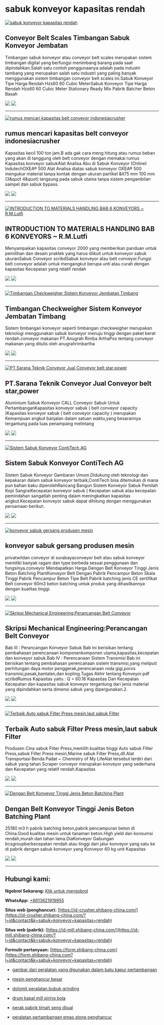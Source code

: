 # sabuk konveyor kapasitas rendah

<a href="https://swt.shibang-china.com/?l=id&img&k=sabuk+konveyor+kapasitas+rendah" target="_blank">![sabuk konveyor kapasitas rendah](http://static.shibang-china.com/all-800x300/567.jpg)</a>

## Conveyor Belt Scales Timbangan Sabuk Konveyor Jembatan
Timbangan sabuk konveyor atau conveyor belt scales merupakan sistem timbangan digital yang berfungsi menimbang barang pada saat dipindahkan.Salah satu contoh penggunaanya adalah pada industri tambang yang merupakan salah satu industri yang paling banyak menggunakan sistem timbangan conveyor belt scales ini.Sabuk Konveyor Tipe Harga Rendah Hzs60 60 Cubic MeterSabuk Konveyor Tipe Harga Rendah Hzs60 60 Cubic Meter Stationary Ready Mix Pabrik Batcher Beton Basah


<a href="https://whatsapp.shibangsoft.com/WhatsApp.php" target="_blank" title="WhatsApp">![](http://static.shibang-china.com/icon/whatsapp.png)</a> <a href="https://swt.shibang-china.com/?l=id&icon&k=sabuk+konveyor+kapasitas+rendah" target="_blank">![](http://static.shibang-china.com/icon/chat-id.png)</a>

---

<a href="https://swt.shibang-china.com/?l=id&img&k=sabuk+konveyor+kapasitas+rendah" target="_blank">![rumus mencari kapasitas belt conveyor indonesiacrusher](http://static.shibang-china.com/all-800x300/735.jpg)</a>

## rumus mencari kapasitas belt conveyor indonesiacrusher
Kapasitas kecil 100 ton jam.B ada gak cara meng hitung atau rumus beban yang akan di tanggung oleh belt conveyor dengan memakai rumus Kapasitas konveyor sabukAlat Analisa Abu di Sabuk Konveyor (Online) IndutechOXEA® 500 Alat Analisa diatas sabuk konveyor OXEA® 500 mengukur material tanpa kontak dengan ukuran partikel &lt75 mm 100 mm (3&quot 4&quot) langsung pada sabuk utama tanpa sistem pengambilan sampel dan sabuk bypass.


<a href="https://whatsapp.shibangsoft.com/WhatsApp.php" target="_blank" title="WhatsApp">![](http://static.shibang-china.com/icon/whatsapp.png)</a> <a href="https://swt.shibang-china.com/?l=id&icon&k=sabuk+konveyor+kapasitas+rendah" target="_blank">![](http://static.shibang-china.com/icon/chat-id.png)</a>

---

<a href="https://swt.shibang-china.com/?l=id&img&k=sabuk+konveyor+kapasitas+rendah" target="_blank">![INTRODUCTION TO MATERIALS HANDLING BAB 6 KONVEYORS ~ R.M.Lutfi](http://static.shibang-china.com/all-800x300/278.jpg)</a>

## INTRODUCTION TO MATERIALS HANDLING BAB 6 KONVEYORS ~ R.M.Lutfi
Menyampaikan kapasitas conveyor 2000 yang memberikan panduan untuk pemilihan dan desain praktek yang harus diikuti untuk konveyor sabuk ukuranSabuk Conveyor scribdSabuk konveyor atau belt conveyor.Fungsi belt conveyor adalah untuk mengangkut berupa unti atau curah dengan kapasitas Kecepatan yang relatif rendah


<a href="https://whatsapp.shibangsoft.com/WhatsApp.php" target="_blank" title="WhatsApp">![](http://static.shibang-china.com/icon/whatsapp.png)</a> <a href="https://swt.shibang-china.com/?l=id&icon&k=sabuk+konveyor+kapasitas+rendah" target="_blank">![](http://static.shibang-china.com/icon/chat-id.png)</a>

---

<a href="https://swt.shibang-china.com/?l=id&img&k=sabuk+konveyor+kapasitas+rendah" target="_blank">![Timbangan Checkweigher Sistem Konveyor Jembatan Timbang](http://static.shibang-china.com/all-800x300/709.jpg)</a>

## Timbangan Checkweigher Sistem Konveyor Jembatan Timbang
Sistem timbangan konveyor seperti timbangan checkweigher merupakan teknologi menggunakan sabuk konveyor menuju tinggi dengan paket berat rendah.conveyor makanan PT.Anugrah Rimba ArthaPos tentang conveyor makanan yang ditulis oleh anugrahrimbartha


<a href="https://whatsapp.shibangsoft.com/WhatsApp.php" target="_blank" title="WhatsApp">![](http://static.shibang-china.com/icon/whatsapp.png)</a> <a href="https://swt.shibang-china.com/?l=id&icon&k=sabuk+konveyor+kapasitas+rendah" target="_blank">![](http://static.shibang-china.com/icon/chat-id.png)</a>

---

<a href="https://swt.shibang-china.com/?l=id&img&k=sabuk+konveyor+kapasitas+rendah" target="_blank">![PT.Sarana Teknik Conveyor Jual Conveyor belt star,power](http://static.shibang-china.com/all-800x300/134.jpg)</a>

## PT.Sarana Teknik Conveyor Jual Conveyor belt star,power
Aluminium Sabuk Konveyor CALL Conveyor Sabuk Untuk PertambanganKapasitas konveyor sabuk ( belt conveyor capacity )Kapasitas konveyor sabuk ( belt conveyor capacity ) merupakan Kemampuan angkut banjalan dalam satuan waktu,yang besarannya tergantung pada luas penampang melintang


<a href="https://whatsapp.shibangsoft.com/WhatsApp.php" target="_blank" title="WhatsApp">![](http://static.shibang-china.com/icon/whatsapp.png)</a> <a href="https://swt.shibang-china.com/?l=id&icon&k=sabuk+konveyor+kapasitas+rendah" target="_blank">![](http://static.shibang-china.com/icon/chat-id.png)</a>

---

<a href="https://swt.shibang-china.com/?l=id&img&k=sabuk+konveyor+kapasitas+rendah" target="_blank">![Sistem Sabuk Konveyor ContiTech AG](http://static.shibang-china.com/all-800x300/885.jpg)</a>

## Sistem Sabuk Konveyor ContiTech AG
Sistem Sabuk Konveyor Gambaran Umum.Didukung oleh teknologi dan kepakaran dalam sabuk konveyor terbaik,ContiTech bisa ditemukan di mana pun bahan baku diperolehRancang Bangun Sistem Konveyor Sabuk Pemilah Kopi SangraiKecepatan konveyor sabuk ( Kecepatan sabuk atau kecepatan pemindahan sangatlah penting dalam meningkatkan kapasitas angkut.Kecepatan konveyor sabuk dapat dihitung dengan menggunakan persamaan berikut:.


<a href="https://whatsapp.shibangsoft.com/WhatsApp.php" target="_blank" title="WhatsApp">![](http://static.shibang-china.com/icon/whatsapp.png)</a> <a href="https://swt.shibang-china.com/?l=id&icon&k=sabuk+konveyor+kapasitas+rendah" target="_blank">![](http://static.shibang-china.com/icon/chat-id.png)</a>

---

<a href="https://swt.shibang-china.com/?l=id&img&k=sabuk+konveyor+kapasitas+rendah" target="_blank">![konveyor sabuk gersang produsen mesin](http://static.shibang-china.com/all-800x300/685.jpg)</a>

## konveyor sabuk gersang produsen mesin
privatwildan conveyor di surabayaconveyor belt atau sabuk konveyor memiliki banyak ragam dan type berbeda sesuai penggunaan dan fungsinya.conveyor Mendapatkan Harga.Dengan Belt Konveyor Tinggi Jenis Beton Batching PlantKonveyor Belt Dengan Pabrik Pencampur Beton Skala Tinggi Pabrik Pencampur Beton Tipe Belt Pabrik batching jenis CE sertifikat Belt conveyor 60m3 beton batching untuk produk yang dihasilkannya dengan kualitas tinggi.


<a href="https://whatsapp.shibangsoft.com/WhatsApp.php" target="_blank" title="WhatsApp">![](http://static.shibang-china.com/icon/whatsapp.png)</a> <a href="https://swt.shibang-china.com/?l=id&icon&k=sabuk+konveyor+kapasitas+rendah" target="_blank">![](http://static.shibang-china.com/icon/chat-id.png)</a>

---

<a href="https://swt.shibang-china.com/?l=id&img&k=sabuk+konveyor+kapasitas+rendah" target="_blank">![Skripsi Mechanical Engineering:Perancangan Belt Conveyor](http://static.shibang-china.com/all-800x300/313.jpg)</a>

## Skripsi Mechanical Engineering:Perancangan Belt Conveyor
Bab III : Perancangan Konveyor Sabuk Bab ini berisikan tentang pembahasan perencanaan komponenkomponen utama,kapasitas,kecepatan dan konveyor sabuk.Bab IV : Perencanaan Sistem Transmisi Bab ini berisikan tentang pembahasan perencanaan sistem transmisi,yang meliputi perhitungan daya motor penggerak,perencanaan roda gigi,poros transmisi,pasak,bantalan,dan kopling.Tugas Akhir tentang Konveyor.pdf scribdRumus Kapasitas yaitu : Q = 60.16 Kapasitas Dan Kecepatan Kecepatan dan kapasitas sabuk konveyor tergantung dari jenis material yang dipindahkan serta dimensi sabuk yang dipergunakan.2.


<a href="https://whatsapp.shibangsoft.com/WhatsApp.php" target="_blank" title="WhatsApp">![](http://static.shibang-china.com/icon/whatsapp.png)</a> <a href="https://swt.shibang-china.com/?l=id&icon&k=sabuk+konveyor+kapasitas+rendah" target="_blank">![](http://static.shibang-china.com/icon/chat-id.png)</a>

---

<a href="https://swt.shibang-china.com/?l=id&img&k=sabuk+konveyor+kapasitas+rendah" target="_blank">![Terbaik Auto sabuk Filter Press mesin,laut sabuk Filter](http://static.shibang-china.com/all-800x300/368.jpg)</a>

## Terbaik Auto sabuk Filter Press mesin,laut sabuk Filter
Produsen Cina sabuk Filter Press,memilih kualitas tinggi Auto sabuk Filter Press,sabuk Filter Press mesin,Marine sabuk Filter Press,dll.Alat Transportasi Benda Padat ~ Chemistry of My LifeAlat tersebut terdiri dari sabuk yang tahan Scraper conveyor merupakan konveyor yang sederhana dan Kecepatan yang relatif rendah.Kapasitas


<a href="https://whatsapp.shibangsoft.com/WhatsApp.php" target="_blank" title="WhatsApp">![](http://static.shibang-china.com/icon/whatsapp.png)</a> <a href="https://swt.shibang-china.com/?l=id&icon&k=sabuk+konveyor+kapasitas+rendah" target="_blank">![](http://static.shibang-china.com/icon/chat-id.png)</a>

---

<a href="https://swt.shibang-china.com/?l=id&img&k=sabuk+konveyor+kapasitas+rendah" target="_blank">![Dengan Belt Konveyor Tinggi Jenis Beton Batching Plant](http://static.shibang-china.com/all-800x300/146.jpg)</a>

## Dengan Belt Konveyor Tinggi Jenis Beton Batching Plant
25180 m3 h pabrik batching beton,pabrik pencampuran beton di China.Good kualitas mesin untuk tanaman beton.High yield dan konsumsi rendah,murah dan tahan lama.DiaKonveyor Gabungan bcsgroupberkecepatan rendah atau tinggi dari jalur konveyor yang satu ke di pabrik dengan sabuk konveyor yang Konveyor 60 kg unit Kapasitas


<a href="https://whatsapp.shibangsoft.com/WhatsApp.php" target="_blank" title="WhatsApp">![](http://static.shibang-china.com/icon/whatsapp.png)</a> <a href="https://swt.shibang-china.com/?l=id&icon&k=sabuk+konveyor+kapasitas+rendah" target="_blank">![](http://static.shibang-china.com/icon/chat-id.png)</a>

---
## Hubungi kami:

**Ngobrol Sekarang:** [Klik untuk mengobrol](https://swt.shibang-china.com?l=id&contact&k=sabuk+konveyor+kapasitas+rendah)

**WhatsApp:**  [+8613621919955](https://whatsapp.shibangsoft.com/WhatsApp.php)

**Situs web (penghancur):** [https://id-crusher.shibang-china.com/](https://id-crusher.shibang-china.com/?l=id&contact&k=sabuk+konveyor+kapasitas+rendah)

**Situs web (pabrik):** [https://id-mill.shibang-china.com/](https://id-mill.shibang-china.com/?l=id&contact&k=sabuk+konveyor+kapasitas+rendah)

**Formulir pertanyaan:** [https://form.shibang-china.com](https://form.shibang-china.com?l=id&contact&k=sabuk+konveyor+kapasitas+rendah)

* [gambar dari peralatan yang digunakan dalam batu kapur pertambangan](../35/gambar%20dari%20peralatan%20yang%20digunakan%20dalam%20batu%20kapur%20pertambangan.md)

* [mesin penghancur besar](../37/mesin%20penghancur%20besar.md)

* [dolomit peralatan bubuk grinding](../34/dolomit%20peralatan%20bubuk%20grinding.md)

* [drum kapal mill piring bola](../34/drum%20kapal%20mill%20piring%20bola.md)

* [perak pabrik timah seng dijual](../35/perak%20pabrik%20timah%20seng%20dijual.md)

* [peralatan pertambangan emas stone penghancur](../37/peralatan%20pertambangan%20emas%20stone%20penghancur.md)
